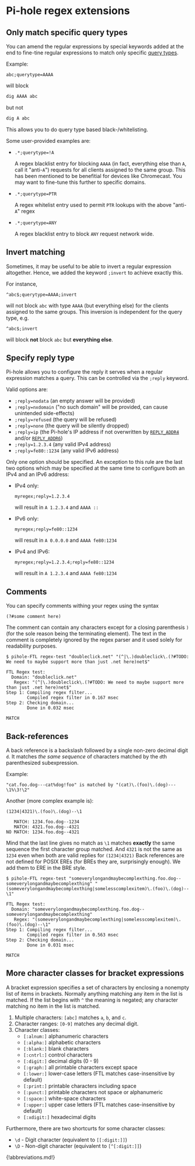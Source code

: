 # Pi-hole regex extensions

## Only match specific query types

You can amend the regular expressions by special keywords added at the end to fine-tine regular expressions to match only specific [query types](../database/ftl.md#supported-query-types).

Example:

``` plain
abc;querytype=AAAA
```

will block

``` bash
dig AAAA abc
```

but not

``` bash
dig A abc
```

This allows you to do query type based black-/whitelisting.

Some user-provided examples are:

- `.*;querytype=!A`
  
    A regex blacklist entry for blocking `AAAA` (in fact, everything else than `A`, call it "anti-`A`") requests for all clients assigned to the same group. This has been mentioned to be benefitial for devices like Chromecast. You may want to fine-tune this further to specific domains.

- `.*;querytype=PTR`
  
    A regex whitelist entry used to permit `PTR` lookups with the above "anti-`A`" regex

- `.*;querytype=ANY`
  
    A regex blacklist entry to block `ANY` request network wide.

## Invert matching

Sometimes, it may be useful to be able to invert a regular expression altogether. Hence, we added the keyword `;invert` to achieve exactly this.

For instance,

``` plain
^abc$;querytype=AAAA;invert
```

will not block `abc` with type `AAAA` (but everything else) for the clients assigned to the same groups. This inversion is independent for the query type, e.g.

``` plain
^abc$;invert
```

will block **not** block `abc` but **everything else**.

## Specify reply type

Pi-hole allows you to configure the reply it serves when a regular expression matches a query. This can be controlled via the `;reply` keyword.

Valid options are:

- `;reply=nodata` (an empty answer will be provided)
- `;reply=nxdomain` ("no such domain" will be provided, can cause unintended side-effects)
- `;reply=refused` (the query will be refused)
- `;reply=none` (the query will be silently dropped)
- `;reply=ip` (the Pi-hole's IP address if not overwritten by [`REPLY_ADDR4`](../ftldns/configfile.md#reply_addr4) and/or [`REPLY_ADDR6`](../ftldns/configfile.md#reply_addr6))
- `;reply=1.2.3.4` (any valid IPv4 address)
- `;reply=fe80::1234` (any valid IPv6 address)

Only one option should be specified. An exception to this rule are the last two options which may be specified at the same time to configure both an IPv4 and an IPv6 address:

- IPv4 only:

  ``` plain
  myregex;reply=1.2.3.4
  ```

  will result in `A 1.2.3.4` and `AAAA ::`
- IPv6 only:

  ``` plain
  myregex;reply=fe80::1234
  ```

  will result in `A 0.0.0.0` and `AAAA fe80:1234`
- IPv4 and IPv6:

  ``` plain
  myregex;reply=1.2.3.4;reply=fe80::1234
  ```

  will result in `A 1.2.3.4` and `AAAA fe80:1234`

## Comments

You can specify comments withing your regex using the syntax

``` plain
(?#some comment here)
```

The comment can contain any characters except for a closing parenthesis `)` (for the sole reason being the terminating element). The text in the comment is completely ignored by the regex parser and it used solely for readability purposes.

``` plain
$ pihole-FTL regex-test "doubleclick.net" "(^|\.)doubleclick\.(?#TODO: We need to maybe support more than just .net here)net$"

FTL Regex test:
  Domain: "doubleclick.net"
   Regex: "(^|\.)doubleclick\.(?#TODO: We need to maybe support more than just .net here)net$"
Step 1: Compiling regex filter...
        Compiled regex filter in 0.167 msec
Step 2: Checking domain...
        Done in 0.032 msec

MATCH
```

## Back-references

A back reference is a backslash followed by a single non-zero decimal digit `d`. It matches *the same sequence* of characters matched by the `d`th parenthesized subexpression.

Example:

``` plain
"cat.foo.dog---cat%dog!foo" is matched by "(cat)\.(foo)\.(dog)---\1%\3!\2"
```

Another (more complex example is):

``` plain
(1234|4321)\.(foo)\.(dog)--\1
```

``` plain
   MATCH: 1234.foo.dog--1234
   MATCH: 4321.foo.dog--4321
NO MATCH: 1234.foo.dog--4321
```

Mind that the last line gives no match as `\1` matches **exactly** the same sequence the first character group matched. And `4321` is not the same as `1234` even when both are valid replies for `(1234|4321)` Back references are not defined for POSIX EREs (for BREs they are, surprisingly enough). We add them to ERE in the BRE style.

``` plain
$ pihole-FTL regex-test "someverylongandmaybecomplexthing.foo.dog--someverylongandmaybecomplexthing" "(someverylongandmaybecomplexthing|somelesscomplexitem)\.(foo)\.(dog)--\1"

FTL Regex test:
  Domain: "someverylongandmaybecomplexthing.foo.dog--someverylongandmaybecomplexthing"
   Regex: "(someverylongandmaybecomplexthing|somelesscomplexitem)\.(foo)\.(dog)--\1"
Step 1: Compiling regex filter...
        Compiled regex filter in 0.563 msec
Step 2: Checking domain...
        Done in 0.031 msec

MATCH
```

## More character classes for bracket expressions

A bracket expression specifies a set of characters by enclosing a nonempty list of items in brackets. Normally anything matching any item in the list is matched. If the list begins with `^` the meaning is negated; any character matching no item in the list is matched.

1. Multiple characters: `[abc]` matches `a`, `b`, and `c`.
2. Character ranges: `[0-9]` matches any decimal digit.
3. Character classes:
    - `[:alnum:]` alphanumeric characters
    - `[:alpha:]` alphabetic characters
    - `[:blank:]` blank characters
    - `[:cntrl:]` control characters
    - `[:digit:]` decimal digits (0 - 9)
    - `[:graph:]` all printable characters except space
    - `[:lower:]` lower-case letters (FTL matches case-insensitive by default)
    - `[:print:]` printable characters including space
    - `[:punct:]` printable characters not space or alphanumeric
    - `[:space:]` white-space characters
    - `[:upper:]` upper case letters (FTL matches case-insensitive by default)
    - `[:xdigit:]` hexadecimal digits

Furthermore, there are two shortcurts for some character classes:

- `\d` - Digit character (equivalent to `[[:digit:]]`)
- `\D` - Non-digit character (equivalent to `[^[:digit:]]`)

{!abbreviations.md!}
